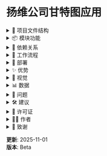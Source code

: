 # 扬维公司甘特图应用

<details><summary>📁 项目文件结构</summary>

```
gantt-chart/  
├── index.html              # 主HTML文件
├── css/  
│   └── gantt.css          # 样式
├── js/  
│   ├── utils.js           # 工具函数
│   ├── gantt-chart.js     # 核心类
│   ├── gantt-events.js    # 事件处理
│   ├── gantt-conflicts.js # 冲突检测
│   └── app.js             # 初始化
└── README.md              # 说明
```

</details>

<details><summary>📦 模块功能</summary>

1. **index.html**: 结构、加载脚本。
2. **gantt.css**: 样式、渐变、高亮。
3. **utils.js**: 日期、日志、ID、导出。
4. **gantt-chart.js**: 渲染、数据管理。
5. **gantt-events.js**: 事件、拖拽、编辑。
6. **gantt-conflicts.js**: 检测、修复冲突。
7. **app.js**: 初始化、绑定事件。

</details>

<details><summary>🔄 依赖关系</summary>

加载顺序: utils → chart → events → conflicts → app.

</details>

<details><summary>🎯 工作流程</summary>

1. 加载: HTML → CSS → JS。
2. 编辑: 选任务 → 表单 → 保存 → 渲染。
3. 拖拽: 按下 → 移动 → 释放。
4. 冲突: 检测 → 报告 → 高亮。

</details>

<details><summary>🚀 部署</summary>

1. 上传GitHub。
2. Settings → Pages → main → / → Save。
3. 访问: username.github.io/ywgantt。

</details>

<details><summary>✨ 优势</summary>

- 模块化、易维护。
- 拖拽、日志、依赖、冲突检测。
- 纯JS、响应式。

</details>

<details><summary>🎨 视觉</summary>

渐变条、选中高亮、冲突警告。

</details>

<details><summary>📊 数据</summary>

任务: id, name, start, end, progress, dependencies。

</details>

<details><summary>🔧 问题</summary>

- 按钮无效: 检查顺序、缓存。
- 冲突错: ID检查。
- 消失: 滚动查找。
- 样式错: 文件路径。

</details>

<details><summary>🛠️ 建议</summary>

优化: 版本号、压缩。
扩展: 图片、路径、资源。

</details>

<details><summary>📄 许可证</summary>MIT</details>

<details><summary>👨‍💻 作者</summary>扬维团队</details>

<details><summary>🙏 致谢</summary>Bootstrap, CDNJS, GitHub Pages。</details>

**更新**: 2025-11-01  
**版本**: Beta
